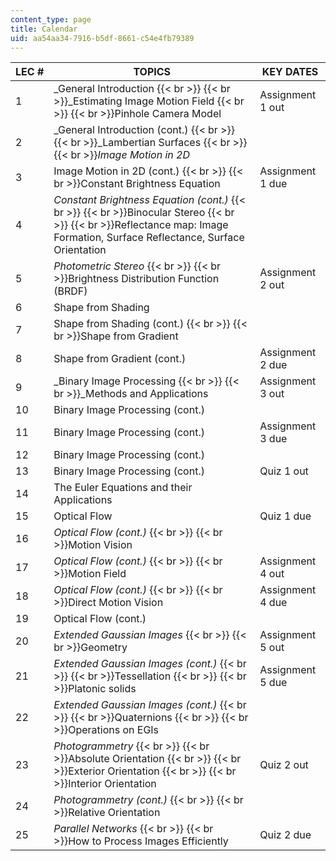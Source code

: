 ```yaml
---
content_type: page
title: Calendar
uid: aa54aa34-7916-b5df-8661-c54e4fb79389
---
```


| LEC # | TOPICS | KEY DATES |
| --- | --- | --- |
| 1 | _General Introduction  {{< br >}}  {{< br >}}_Estimating Image Motion Field  {{< br >}}  {{< br >}}Pinhole Camera Model | Assignment 1 out |
| 2 | _General Introduction (cont.)  {{< br >}}  {{< br >}}_Lambertian Surfaces  {{< br >}}  {{< br >}}_Image Motion in 2D_ | &nbsp; |
| 3 | Image Motion in 2D (cont.)  {{< br >}}  {{< br >}}Constant Brightness Equation | Assignment 1 due |
| 4 | _Constant Brightness Equation (cont.)_  {{< br >}}  {{< br >}}Binocular Stereo  {{< br >}}  {{< br >}}Reflectance map: Image Formation, Surface Reflectance, Surface Orientation | &nbsp; |
| 5 | _Photometric Stereo_  {{< br >}}  {{< br >}}Brightness Distribution Function (BRDF) | Assignment 2 out |
| 6 | Shape from Shading | &nbsp; |
| 7 | Shape from Shading (cont.)  {{< br >}}  {{< br >}}Shape from Gradient | &nbsp; |
| 8 | Shape from Gradient (cont.) | Assignment 2 due |
| 9 | _Binary Image Processing  {{< br >}}  {{< br >}}_Methods and Applications | Assignment 3 out |
| 10 | Binary Image Processing (cont.) | &nbsp; |
| 11 | Binary Image Processing (cont.) | Assignment 3 due |
| 12 | Binary Image Processing (cont.) | &nbsp; |
| 13 | Binary Image Processing (cont.) | Quiz 1 out |
| 14 | The Euler Equations and their Applications | &nbsp; |
| 15 | Optical Flow | Quiz 1 due |
| 16 | _Optical Flow (cont.)_  {{< br >}}  {{< br >}}Motion Vision | &nbsp; |
| 17 | _Optical Flow (cont.)_  {{< br >}}  {{< br >}}Motion Field | Assignment 4 out |
| 18 | _Optical Flow (cont.)_  {{< br >}}  {{< br >}}Direct Motion Vision | Assignment 4 due |
| 19 | Optical Flow (cont.) | &nbsp; |
| 20 | _Extended Gaussian Images_  {{< br >}}  {{< br >}}Geometry | Assignment 5 out |
| 21 | _Extended Gaussian Images (cont.)_  {{< br >}}  {{< br >}}Tessellation  {{< br >}}  {{< br >}}Platonic solids | Assignment 5 due |
| 22 | _Extended Gaussian Images (cont.)_  {{< br >}}  {{< br >}}Quaternions  {{< br >}}  {{< br >}}Operations on EGIs | &nbsp; |
| 23 | _Photogrammetry_  {{< br >}}  {{< br >}}Absolute Orientation  {{< br >}}  {{< br >}}Exterior Orientation  {{< br >}}  {{< br >}}Interior Orientation | Quiz 2 out |
| 24 | _Photogrammetry (cont.)_  {{< br >}}  {{< br >}}Relative Orientation | &nbsp; |
| 25 | _Parallel Networks_  {{< br >}}  {{< br >}}How to Process Images Efficiently | Quiz 2 due